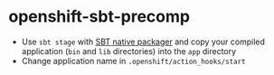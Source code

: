 # openshift-sbt-precomp
* Use `sbt stage` with [SBT native packager](http://www.scala-sbt.org/sbt-native-packager/) and copy your compiled application (`bin` and `lib` directories) into the `app` directory
* Change application name in `.openshift/action_hooks/start`
